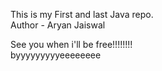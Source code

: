This is my First and last Java repo.
<br>
Author - Aryan Jaiswal

See you when i'll be free!!!!!!!! 
<br>
byyyyyyyyyeeeeeeee
